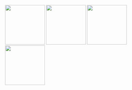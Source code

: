 
<img src ="https://github.com/nadvoe/nadvoe/assets/155310813/18dd5d02-5f6c-4deb-930f-a55f186c0666" height = "130"> 
<img src="https://github.com/nadvoe/nadvoe/assets/155310813/62c27caa-6f82-4b14-85ce-a2525aa5ce1b" height = "130">
<img src="https://github.com/nadvoe/nadvoe/assets/155310813/9e6c9ace-b9fc-420d-b3f7-27dd39eeee27" height = "130">
<img src = "https://github.com/nadvoe/nadvoe/assets/155310813/0c1e88b2-14c4-422f-af14-b4a5d7031c0e" height = "130">
